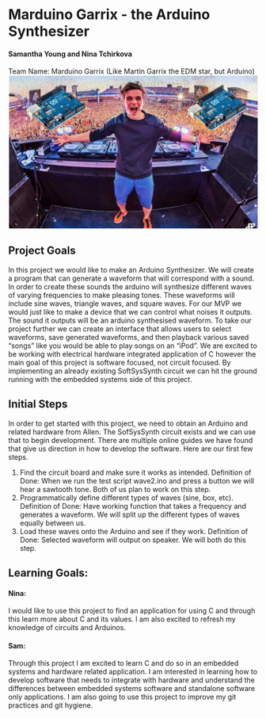 # Marduino Garrix - the Arduino Synthesizer

#### Samantha Young and Nina Tchirkova 
Team Name: Marduino Garrix (Like Martin Garrix the EDM star, but Arduino)
![](/brandingphoto.png)

## Project Goals
In this project we would like to make an Arduino Synthesizer. We will create a program that can generate a waveform that will correspond with a sound. In order to create these sounds the arduino will synthesize different waves of varying frequencies to make pleasing tones. These waveforms will include sine waves, triangle waves, and square waves. For our MVP we would just like to make a device that we can control what noises it outputs. The sound it outputs will be an arduino synthesised waveform. To take our project further we can create an interface that allows users to select waveforms, save generated waveforms, and then playback various saved “songs” like you would be able to play songs on an “iPod”. 
We are excited to be working with electrical hardware integrated application of C however the main goal of this project is software focused, not circuit focused. By implementing an already existing SoftSysSynth circuit we can hit the ground running with the embedded systems side of this project. 

## Initial Steps
In order to get started with this project, we need to obtain an Arduino and related hardware from Allen. The SofSysSynth circuit exists and we can use that to begin development. There are multiple online guides we have found that give us direction in how to develop the software. Here are our first few steps.

1. Find the circuit board and make sure it works as intended. Definition of Done:  When we run the test script wave2.ino and press a button we will hear a sawtooth tone. Both of us plan to work on this step.
2. Programmatically define different types of waves (sine, box, etc). Definition of Done: Have working function that takes a frequency and generates a waveform. We will split up the different types of waves equally between us.
3. Load these waves onto the Arduino and see if they work. Definition of Done: Selected waveform will output on speaker. We will both do this step.


## Learning Goals:

#### Nina: 
I would like to use this project to find an application for using C and through this learn more about C and its values. I am also excited to refresh my knowledge of circuits and Arduinos. 

#### Sam:
Through this project I am excited to learn C and do so in an embedded systems and hardware related application. I am interested in learning how to develop software that needs to integrate with hardware and understand the differences between embedded systems software and standalone software only applications. I am also going to use this project to improve my git practices and git hygiene.




